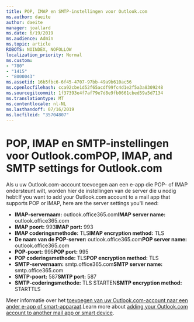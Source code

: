 ```yaml
---
title: POP, IMAP en SMTP-instellingen voor Outlook.com
ms.author: daeite
author: daeite
manager: joallard
ms.date: 6/19/2019
ms.audience: Admin
ms.topic: article
ROBOTS: NOINDEX, NOFOLLOW
localization_priority: Normal
ms.custom:
- "780"
- "1415"
- "8000043"
ms.assetid: 16b5fbc6-6f45-4707-97bb-49a9b610ac56
ms.openlocfilehash: cca92cbe1d52f65acdf99fc4d1e2f5a3a8309248
ms.sourcegitcommit: 1f37393e4f7af79e7d8e9fb0661cbed59a5d7134
ms.translationtype: MT
ms.contentlocale: nl-NL
ms.lasthandoff: 07/16/2019
ms.locfileid: "35704807"
---
```

# <a name="pop-imap-and-smtp-settings-for-outlookcom"></a><span data-ttu-id="f1e29-102">POP, IMAP en SMTP-instellingen voor Outlook.com</span><span class="sxs-lookup"><span data-stu-id="f1e29-102">POP, IMAP, and SMTP settings for Outlook.com</span></span>

<span data-ttu-id="f1e29-103">Als u uw Outlook.com-account toevoegen aan een e-app die POP- of IMAP ondersteunt wilt, worden hier de instellingen van de server die u nodig hebt:</span><span class="sxs-lookup"><span data-stu-id="f1e29-103">If you want to add your Outlook.com account to a mail app that supports POP or IMAP, here are the server settings you'll need:</span></span>
  
- <span data-ttu-id="f1e29-104">**IMAP-servernaam:** outlook.office365.com</span><span class="sxs-lookup"><span data-stu-id="f1e29-104">**IMAP server name:** outlook.office365.com</span></span>
- <span data-ttu-id="f1e29-105">**IMAP poort:** 993</span><span class="sxs-lookup"><span data-stu-id="f1e29-105">**IMAP port:** 993</span></span>
- <span data-ttu-id="f1e29-106">**IMAP coderingsmethode:** TLS</span><span class="sxs-lookup"><span data-stu-id="f1e29-106">**IMAP encryption method:** TLS</span></span>
- <span data-ttu-id="f1e29-107">**De naam van de POP-server:** outlook.office365.com</span><span class="sxs-lookup"><span data-stu-id="f1e29-107">**POP server name:** outlook.office365.com</span></span>  
- <span data-ttu-id="f1e29-108">**POP-poort:** 995</span><span class="sxs-lookup"><span data-stu-id="f1e29-108">**POP port:** 995</span></span>  
- <span data-ttu-id="f1e29-109">**POP coderingsmethode:** TLS</span><span class="sxs-lookup"><span data-stu-id="f1e29-109">**POP encryption method:** TLS</span></span>  
- <span data-ttu-id="f1e29-110">**SMTP-servernaam:** smtp.office365.com</span><span class="sxs-lookup"><span data-stu-id="f1e29-110">**SMTP server name:** smtp.office365.com</span></span>
- <span data-ttu-id="f1e29-111">**SMTP-poort:** 587</span><span class="sxs-lookup"><span data-stu-id="f1e29-111">**SMTP port:** 587</span></span>
- <span data-ttu-id="f1e29-112">**SMTP-coderingsmethode:** TLS STARTEN</span><span class="sxs-lookup"><span data-stu-id="f1e29-112">**SMTP encryption method:** STARTTLS</span></span>

<span data-ttu-id="f1e29-113">Meer informatie over het [toevoegen van uw Outlook.com-account naar een ander e-app of smart-apparaat](https://support.office.com/article/73f3b178-0009-41ae-aab1-87b80fa94970?wt.mc_id=Office_Outlook_com_Alchemy).</span><span class="sxs-lookup"><span data-stu-id="f1e29-113">Learn more about [adding your Outlook.com account to another mail app or smart device](https://support.office.com/article/73f3b178-0009-41ae-aab1-87b80fa94970?wt.mc_id=Office_Outlook_com_Alchemy).</span></span>